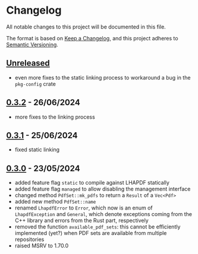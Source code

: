 # Changelog

All notable changes to this project will be documented in this file.

The format is based on [Keep a Changelog](https://keepachangelog.com/en/1.0.0/),
and this project adheres to [Semantic Versioning](https://semver.org/spec/v2.0.0.html).

## [Unreleased]

- even more fixes to the static linking process to workaround a bug in the
  `pkg-config` crate

## [0.3.2] - 26/06/2024

- more fixes to the linking process

## [0.3.1] - 25/06/2024

- fixed static linking

## [0.3.0] - 23/05/2024

- added feature flag `static` to compile against LHAPDF statically
- added feature flag `managed` to allow disabling the management interface
- changed method `PdfSet::mk_pdfs` to return a `Result` of a `Vec<Pdf>`
- added new method `PdfSet::name`
- renamed `LhapdfError` to `Error`, which now is an enum of `LhapdfException`
  and `General`, which denote exceptions coming from the C++ library and errors
  from the Rust part, respectively
- removed the function `available_pdf_sets`: this cannot be efficiently
  implemented (yet?) when PDF sets are available from multiple repositories
- raised MSRV to 1.70.0

[Unreleased]: https://github.com/cschwan/managed-lhapdf/compare/v0.3.2...HEAD
[0.3.2]: https://github.com/cschwan/managed-lhapdf/compare/v0.3.1...v0.3.2
[0.3.1]: https://github.com/cschwan/managed-lhapdf/compare/v0.3.0...v0.3.1
[0.3.0]: https://github.com/cschwan/managed-lhapdf/compare/v0.2.4...v0.3.0
